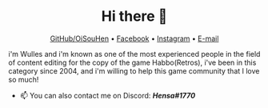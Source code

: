 <h1 align="center">Hi there 👋</h1>

<p align="center">
    <a href="https://github.com/oiSouHen">GitHub/OiSouHen</a> •
  <a href="https://www.facebook.com/oisouhen/">Facebook</a> •
  <a href="https://instagram.com/oisouhen/">Instagram</a> •
  <a href="mailto:oisouhen@icloud.com">E-mail</a>  
</p>

i'm Wulles and i'm known as one of the most experienced people in the field of content editing for the copy of the game Habbo(Retros), i've been in this category since 2004, and i'm willing to help this game community that I love so much!

* 📫 You can also contact me on Discord: ___Hensa#1770___

